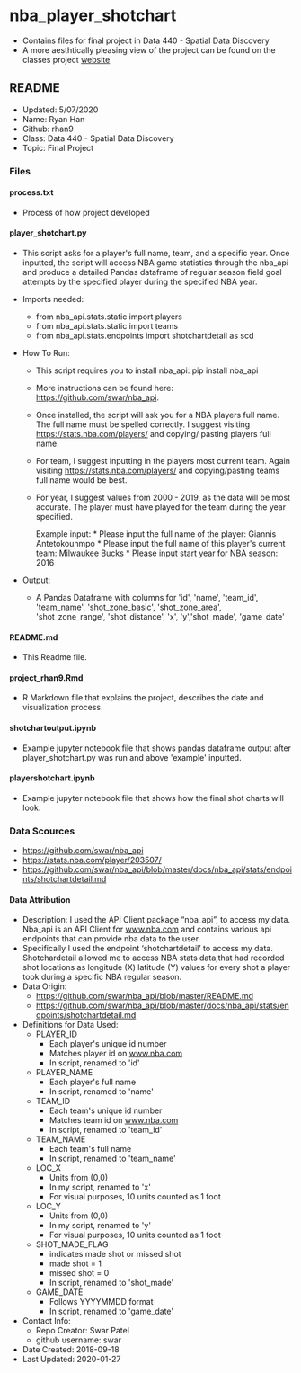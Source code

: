 # nba_player_shotchart
* Contains files for final project in Data 440 - Spatial Data Discovery 
* A more aesthtically pleasing view of the project can be found on the classes project [website](https://spatial-data-discovery.github.io/project-rhan9.html)

## README
* Updated: 5/07/2020
* Name: Ryan Han
* Github: rhan9
* Class: Data 440 - Spatial Data Discovery
* Topic: Final Project

### Files

#### process.txt
* Process of how project developed

#### player_shotchart.py
* This script asks for a player's full name, team, and a specific year. Once inputted, the script will access NBA game statistics through the nba_api and produce a detailed Pandas dataframe of regular season field goal attempts by the specified player during the specified NBA year.

* Imports needed:
    * from nba_api.stats.static import players
    * from nba_api.stats.static import teams
    * from nba_api.stats.endpoints import shotchartdetail as scd

* How To Run:
    * This script requires you to install nba_api:
                pip install nba_api
    * More instructions can be found here: https://github.com/swar/nba_api.
    * Once installed, the script will ask you for a NBA players full name. The full name must be spelled correctly. I suggest visiting https://stats.nba.com/players/ and copying/ pasting players full name.
    * For team, I suggest inputting in the players most current team. Again visiting https://stats.nba.com/players/ and copying/pasting teams full name would be best.
    * For year, I suggest values from 2000 - 2019, as the data will be most accurate. The player must have played for the team during the year specified.

        Example input:
            * Please input the full name of the player: Giannis Antetokounmpo
            * Please input the full name of this player's current team: Milwaukee Bucks
            * Please input start year for NBA season: 2016
* Output:
    * A Pandas Dataframe with columns for 'id', 'name', 'team_id', 'team_name', 'shot_zone_basic', 'shot_zone_area', 'shot_zone_range', 'shot_distance', 'x', 'y','shot_made', 'game_date'

#### README.md
* This Readme file.
#### project_rhan9.Rmd
* R Markdown file that explains the project, describes the date and visualization process. 
#### shotchartoutput.ipynb
* Example jupyter notebook file that shows pandas dataframe output after player_shotchart.py was run and above 'example' inputted.
#### playershotchart.ipynb
* Example jupyter notebook file that shows how the final shot charts will look. 


### Data Scources
* https://github.com/swar/nba_api
* https://stats.nba.com/player/203507/
* https://github.com/swar/nba_api/blob/master/docs/nba_api/stats/endpoints/shotchartdetail.md

#### Data Attribution
* Description: I used the API Client package “nba_api”, to access my data. Nba_api is an API Client for www.nba.com and contains various api endpoints that can provide nba data to the user.
* Specifically I used the endpoint ‘shotchartdetail’ to access my data. Shotchardetail allowed me to access NBA stats data,that had recorded shot locations as longitude (X) latitude (Y) values for every shot a player took during a specific NBA regular season.
* Data Origin:
    * https://github.com/swar/nba_api/blob/master/README.md
    * https://github.com/swar/nba_api/blob/master/docs/nba_api/stats/endpoints/shotchartdetail.md
* Definitions for Data Used:
    * PLAYER_ID
        * Each player's unique id number
        * Matches player id on www.nba.com
        * In script, renamed to 'id'
    * PLAYER_NAME
        * Each player's full name
        * In script, renamed to 'name'
    * TEAM_ID
        * Each team's unique id number
        * Matches team id on www.nba.com
        * In script, renamed to 'team_id'
    * TEAM_NAME
        * Each team's full name
        * In script, renamed to 'team_name'
    * LOC_X
        * Units from (0,0)
        * In my script, renamed to 'x'
        * For visual purposes, 10 units counted as 1 foot
    * LOC_Y
        * Units from (0,0)
        * In my script, renamed to 'y'
        * For visual purposes, 10 units counted as 1 foot
    * SHOT_MADE_FLAG
        * indicates made shot or missed shot
        * made shot = 1
        * missed shot = 0
        * In script, renamed to 'shot_made'
    * GAME_DATE
        * Follows YYYYMMDD format
        * In script, renamed to 'game_date'
* Contact Info:
    * Repo Creator: Swar Patel
    * github username: swar
* Date Created: 2018-09-18
* Last Updated: 2020-01-27
